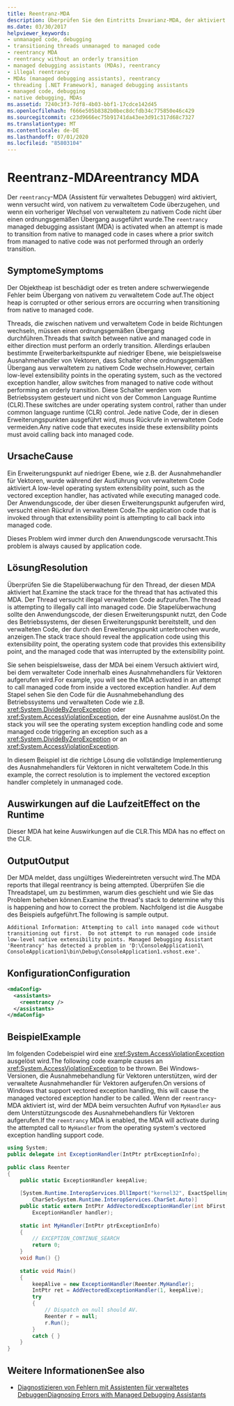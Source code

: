```yaml
---
title: Reentranz-MDA
description: Überprüfen Sie den Eintritts Invarianz-MDA, der aktiviert werden kann, wenn der Objekt Heap beschädigt ist oder andere schwerwiegende Fehler beim Übergang von System eigenem zu verwaltetem Code auftreten.
ms.date: 03/30/2017
helpviewer_keywords:
- unmanaged code, debugging
- transitioning threads unmanaged to managed code
- reentrancy MDA
- reentrancy without an orderly transition
- managed debugging assistants (MDAs), reentrancy
- illegal reentrancy
- MDAs (managed debugging assistants), reentrancy
- threading [.NET Framework], managed debugging assistants
- managed code, debugging
- native debugging, MDAs
ms.assetid: 7240c3f3-7df8-4b03-bbf1-17cdce142d45
ms.openlocfilehash: f666e505b8382b0bec8dcfdb34c775850e46c429
ms.sourcegitcommit: c23d9666ec75b91741da43ee3d91c317d68c7327
ms.translationtype: MT
ms.contentlocale: de-DE
ms.lasthandoff: 07/01/2020
ms.locfileid: "85803104"
---
```

# <a name="reentrancy-mda"></a><span data-ttu-id="04279-103">Reentranz-MDA</span><span class="sxs-lookup"><span data-stu-id="04279-103">reentrancy MDA</span></span>
<span data-ttu-id="04279-104">Der `reentrancy`-MDA (Assistent für verwaltetes Debuggen) wird aktiviert, wenn versucht wird, von nativem zu verwaltetem Code überzugehen, und wenn ein vorheriger Wechsel von verwaltetem zu nativem Code nicht über einen ordnungsgemäßen Übergang ausgeführt wurde.</span><span class="sxs-lookup"><span data-stu-id="04279-104">The `reentrancy` managed debugging assistant (MDA) is activated when an attempt is made to transition from native to managed code in cases where a prior switch from managed to native code was not performed through an orderly transition.</span></span>  
  
## <a name="symptoms"></a><span data-ttu-id="04279-105">Symptome</span><span class="sxs-lookup"><span data-stu-id="04279-105">Symptoms</span></span>  
 <span data-ttu-id="04279-106">Der Objektheap ist beschädigt oder es treten andere schwerwiegende Fehler beim Übergang von nativem zu verwaltetem Code auf.</span><span class="sxs-lookup"><span data-stu-id="04279-106">The object heap is corrupted or other serious errors are occurring when transitioning from native to managed code.</span></span>  
  
 <span data-ttu-id="04279-107">Threads, die zwischen nativem und verwaltetem Code in beide Richtungen wechseln, müssen einen ordnungsgemäßen Übergang durchführen.</span><span class="sxs-lookup"><span data-stu-id="04279-107">Threads that switch between native and managed code in either direction must perform an orderly transition.</span></span> <span data-ttu-id="04279-108">Allerdings erlauben bestimmte Erweiterbarkeitspunkte auf niedriger Ebene, wie beispielsweise Ausnahmehandler von Vektoren, dass Schalter ohne ordnungsgemäßen Übergang aus verwaltetem zu nativem Code wechseln.</span><span class="sxs-lookup"><span data-stu-id="04279-108">However, certain low-level extensibility points in the operating system, such as the vectored exception handler, allow switches from managed to native code without performing an orderly transition.</span></span>  <span data-ttu-id="04279-109">Diese Schalter werden vom Betriebssystem gesteuert und nicht von der Common Language Runtime (CLR).</span><span class="sxs-lookup"><span data-stu-id="04279-109">These switches are under operating system control, rather than under common language runtime (CLR) control.</span></span>  <span data-ttu-id="04279-110">Jede native Code, der in diesen Erweiterungspunkten ausgeführt wird, muss Rückrufe in verwaltetem Code vermeiden.</span><span class="sxs-lookup"><span data-stu-id="04279-110">Any native code that executes inside these extensibility points must avoid calling back into managed code.</span></span>  
  
## <a name="cause"></a><span data-ttu-id="04279-111">Ursache</span><span class="sxs-lookup"><span data-stu-id="04279-111">Cause</span></span>  
 <span data-ttu-id="04279-112">Ein Erweiterungspunkt auf niedriger Ebene, wie z.B. der Ausnahmehandler für Vektoren, wurde während der Ausführung von verwaltetem Code aktiviert.</span><span class="sxs-lookup"><span data-stu-id="04279-112">A low-level operating system extensibility point, such as the vectored exception handler, has activated while executing managed code.</span></span>  <span data-ttu-id="04279-113">Der Anwendungscode, der über diesen Erweiterungspunkt aufgerufen wird, versucht einen Rückruf in verwaltetem Code.</span><span class="sxs-lookup"><span data-stu-id="04279-113">The application code that is invoked through that extensibility point is attempting to call back into managed code.</span></span>  
  
 <span data-ttu-id="04279-114">Dieses Problem wird immer durch den Anwendungscode verursacht.</span><span class="sxs-lookup"><span data-stu-id="04279-114">This problem is always caused by application code.</span></span>  
  
## <a name="resolution"></a><span data-ttu-id="04279-115">Lösung</span><span class="sxs-lookup"><span data-stu-id="04279-115">Resolution</span></span>  
 <span data-ttu-id="04279-116">Überprüfen Sie die Stapelüberwachung für den Thread, der diesen MDA aktiviert hat.</span><span class="sxs-lookup"><span data-stu-id="04279-116">Examine the stack trace for the thread that has activated this MDA.</span></span>  <span data-ttu-id="04279-117">Der Thread versucht illegal verwalteten Code aufzurufen.</span><span class="sxs-lookup"><span data-stu-id="04279-117">The thread is attempting to illegally call into managed code.</span></span>  <span data-ttu-id="04279-118">Die Stapelüberwachung sollte den Anwendungscode, der diesen Erweiterungspunkt nutzt, den Code des Betriebssystems, der diesen Erweiterungspunkt bereitstellt, und den verwalteten Code, der durch den Erweiterungspunkt unterbrochen wurde, anzeigen.</span><span class="sxs-lookup"><span data-stu-id="04279-118">The stack trace should reveal the application code using this extensibility point, the operating system code that provides this extensibility point, and the managed code that was interrupted by the extensibility point.</span></span>  
  
 <span data-ttu-id="04279-119">Sie sehen beispielsweise, dass der MDA bei einem Versuch aktiviert wird, bei dem verwalteter Code innerhalb eines Ausnahmehandlers für Vektoren aufgerufen wird.</span><span class="sxs-lookup"><span data-stu-id="04279-119">For example, you will see the MDA activated in an attempt to call managed code from inside a vectored exception handler.</span></span>  <span data-ttu-id="04279-120">Auf dem Stapel sehen Sie den Code für die Ausnahmebehandlung des Betriebssystems und verwalteten Code wie z.B. <xref:System.DivideByZeroException> oder <xref:System.AccessViolationException>, der eine Ausnahme auslöst.</span><span class="sxs-lookup"><span data-stu-id="04279-120">On the stack you will see the operating system exception handling code and some managed code triggering an exception such as a <xref:System.DivideByZeroException> or an <xref:System.AccessViolationException>.</span></span>  
  
 <span data-ttu-id="04279-121">In diesem Beispiel ist die richtige Lösung die vollständige Implementierung des Ausnahmehandlers für Vektoren in nicht verwaltetem Code.</span><span class="sxs-lookup"><span data-stu-id="04279-121">In this example, the correct resolution is to implement the vectored exception handler completely in unmanaged code.</span></span>  
  
## <a name="effect-on-the-runtime"></a><span data-ttu-id="04279-122">Auswirkungen auf die Laufzeit</span><span class="sxs-lookup"><span data-stu-id="04279-122">Effect on the Runtime</span></span>  
 <span data-ttu-id="04279-123">Dieser MDA hat keine Auswirkungen auf die CLR.</span><span class="sxs-lookup"><span data-stu-id="04279-123">This MDA has no effect on the CLR.</span></span>  
  
## <a name="output"></a><span data-ttu-id="04279-124">Output</span><span class="sxs-lookup"><span data-stu-id="04279-124">Output</span></span>  
 <span data-ttu-id="04279-125">Der MDA meldet, dass ungültiges Wiedereintreten versucht wird.</span><span class="sxs-lookup"><span data-stu-id="04279-125">The MDA reports that illegal reentrancy is being attempted.</span></span>  <span data-ttu-id="04279-126">Überprüfen Sie die Threadstapel, um zu bestimmen, warum dies geschieht und wie Sie das Problem beheben können.</span><span class="sxs-lookup"><span data-stu-id="04279-126">Examine the thread's stack to determine why this is happening and how to correct the problem.</span></span> <span data-ttu-id="04279-127">Nachfolgend ist die Ausgabe des Beispiels aufgeführt.</span><span class="sxs-lookup"><span data-stu-id="04279-127">The following is sample output.</span></span>  
  
```output
Additional Information: Attempting to call into managed code without
transitioning out first.  Do not attempt to run managed code inside
low-level native extensibility points. Managed Debugging Assistant
'Reentrancy' has detected a problem in 'D:\ConsoleApplication1\  
ConsoleApplication1\bin\Debug\ConsoleApplication1.vshost.exe'.  
```  
  
## <a name="configuration"></a><span data-ttu-id="04279-128">Konfiguration</span><span class="sxs-lookup"><span data-stu-id="04279-128">Configuration</span></span>  
  
```xml  
<mdaConfig>  
  <assistants>  
    <reentrancy />  
  </assistants>  
</mdaConfig>  
```  
  
## <a name="example"></a><span data-ttu-id="04279-129">Beispiel</span><span class="sxs-lookup"><span data-stu-id="04279-129">Example</span></span>  
 <span data-ttu-id="04279-130">Im folgenden Codebeispiel wird eine <xref:System.AccessViolationException> ausgelöst wird.</span><span class="sxs-lookup"><span data-stu-id="04279-130">The following code example causes an <xref:System.AccessViolationException> to be thrown.</span></span>  <span data-ttu-id="04279-131">Bei Windows-Versionen, die Ausnahmebehandlung für Vektoren unterstützen, wird der verwaltete Ausnahmehandler für Vektoren aufgerufen.</span><span class="sxs-lookup"><span data-stu-id="04279-131">On versions of Windows that support vectored exception handling, this will cause the managed vectored exception handler to be called.</span></span>  <span data-ttu-id="04279-132">Wenn der `reentrancy`-MDA aktiviert ist, wird der MDA beim versuchten Aufruf von `MyHandler` aus dem Unterstützungscode des Ausnahmebehandlers für Vektoren aufgerufen.</span><span class="sxs-lookup"><span data-stu-id="04279-132">If the `reentrancy` MDA is enabled, the MDA will activate during the attempted call to `MyHandler` from the operating system's vectored exception handling support code.</span></span>  
  
```csharp
using System;  
public delegate int ExceptionHandler(IntPtr ptrExceptionInfo);  
  
public class Reenter
{  
    public static ExceptionHandler keepAlive;  
  
    [System.Runtime.InteropServices.DllImport("kernel32", ExactSpelling=true,
        CharSet=System.Runtime.InteropServices.CharSet.Auto)]  
    public static extern IntPtr AddVectoredExceptionHandler(int bFirst,
        ExceptionHandler handler);  
  
    static int MyHandler(IntPtr ptrExceptionInfo)
    {  
        // EXCEPTION_CONTINUE_SEARCH  
        return 0;  
    }  
    void Run() {}  
  
    static void Main()
    {  
        keepAlive = new ExceptionHandler(Reenter.MyHandler);  
        IntPtr ret = AddVectoredExceptionHandler(1, keepAlive);  
        try
        {  
            // Dispatch on null should AV.  
            Reenter r = null;
            r.Run();  
        }
        catch { }  
    }  
}  
```  
  
## <a name="see-also"></a><span data-ttu-id="04279-133">Weitere Informationen</span><span class="sxs-lookup"><span data-stu-id="04279-133">See also</span></span>

- [<span data-ttu-id="04279-134">Diagnostizieren von Fehlern mit Assistenten für verwaltetes Debuggen</span><span class="sxs-lookup"><span data-stu-id="04279-134">Diagnosing Errors with Managed Debugging Assistants</span></span>](diagnosing-errors-with-managed-debugging-assistants.md)
